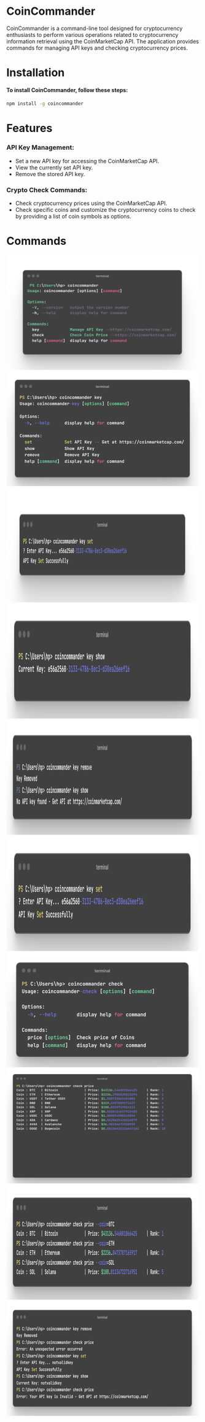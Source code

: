 # CoinCommander

CoinCommander is a command-line tool designed for cryptocurrency enthusiasts to perform various operations related to cryptocurrency information retrieval using the CoinMarketCap API. The application provides commands for managing API keys and checking cryptocurrency prices.

# Installation

<h4>To install CoinCommander, follow these steps:</h4>

```bash
npm install -g coincommander
```

# Features
 <h3>API Key Management:</h3> 
 <ul>
   <li>Set a new API key for accessing the CoinMarketCap API.</li>
   <li>View the currently set API key.</li>
   <li>Remove the stored API key.</li>
 </ul>
 <h3>Crypto Check Commands:</h3>
<ul>
   <li>Check cryptocurrency prices using the CoinMarketCap API.</li>
   <li>Check specific coins and customize the cryptocurrency coins to check by providing a list of coin symbols as options.</li>
 </ul>
 <h1>Commands</h1>

   <img width=500px height=300px src="https://raw.githubusercontent.com/rishiiiidha/coin-commander/main/help/command-1.png">
   <img width=500px height=300px src="https://raw.githubusercontent.com/rishiiiidha/coin-commander/main/help/command-2.png">
   <img width=500px height=300px src="https://raw.githubusercontent.com/rishiiiidha/coin-commander/main/help/command-3.png">
   <img width=500px height=300px src="https://raw.githubusercontent.com/rishiiiidha/coin-commander/main/help/command-4.png">
   <img width=500px height=300px src="https://raw.githubusercontent.com/rishiiiidha/coin-commander/main/help/command-5.png">
   <img width=500px height=300px src="https://raw.githubusercontent.com/rishiiiidha/coin-commander/main/help/command-6.png">
   <img width=500px height=300px src="https://raw.githubusercontent.com/rishiiiidha/coin-commander/main/help/command-7.png">
   <img width=500px height=300px src="https://raw.githubusercontent.com/rishiiiidha/coin-commander/main/help/command-8.png">
   <img width=500px height=300px src="https://raw.githubusercontent.com/rishiiiidha/coin-commander/main/help/command-9.png">
   <img width=500px height=300px src="https://raw.githubusercontent.com/rishiiiidha/coin-commander/main/help/command-10.png">
   











